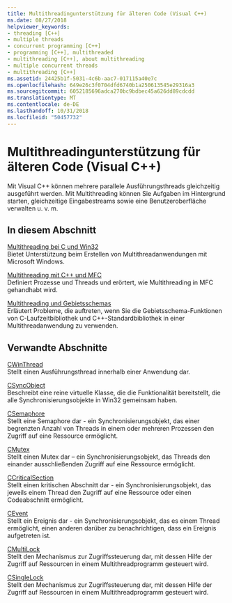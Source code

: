 ```yaml
---
title: Multithreadingunterstützung für älteren Code (Visual C++)
ms.date: 08/27/2018
helpviewer_keywords:
- threading [C++]
- multiple threads
- concurrent programming [C++]
- programming [C++], multithreaded
- multithreading [C++], about multithreading
- multiple concurrent threads
- multithreading [C++]
ms.assetid: 24425b1f-5031-4c6b-aac7-017115a40e7c
ms.openlocfilehash: 649e26c3f0704dfd6740b1a250613545e29316a3
ms.sourcegitcommit: 6052185696adca270bc9bdbec45a626dd89cdcdd
ms.translationtype: MT
ms.contentlocale: de-DE
ms.lasthandoff: 10/31/2018
ms.locfileid: "50457732"
---
```

# <a name="multithreading-support-for-older-code-visual-c"></a>Multithreadingunterstützung für älteren Code (Visual C++)

Mit Visual C++ können mehrere parallele Ausführungsthreads gleichzeitig ausgeführt werden. Mit Multithreading können Sie Aufgaben im Hintergrund starten, gleichzeitige Eingabestreams sowie eine Benutzeroberfläche verwalten u. v. m.

## <a name="in-this-section"></a>In diesem Abschnitt

[Multithreading bei C und Win32](multithreading-with-c-and-win32.md)<br/>
Bietet Unterstützung beim Erstellen von Multithreadanwendungen mit Microsoft Windows.

[Multithreading mit C++ und MFC](multithreading-with-cpp-and-mfc.md)<br/>
Definiert Prozesse und Threads und erörtert, wie Multithreading in MFC gehandhabt wird.

[Multithreading und Gebietsschemas](multithreading-and-locales.md)<br/>
Erläutert Probleme, die auftreten, wenn Sie die Gebietsschema-Funktionen von C-Laufzeitbibliothek und C++-Standardbibliothek in einer Multithreadanwendung zu verwenden.

## <a name="related-sections"></a>Verwandte Abschnitte

[CWinThread](../mfc/reference/cwinthread-class.md)<br/>
Stellt einen Ausführungsthread innerhalb einer Anwendung dar.

[CSyncObject](../mfc/reference/csyncobject-class.md)<br/>
Beschreibt eine reine virtuelle Klasse, die die Funktionalität bereitstellt, die alle Synchronisierungsobjekte in Win32 gemeinsam haben.

[CSemaphore](../mfc/reference/csemaphore-class.md)<br/>
Stellt eine Semaphore dar - ein Synchronisierungsobjekt, das einer begrenzten Anzahl von Threads in einem oder mehreren Prozessen den Zugriff auf eine Ressource ermöglicht.

[CMutex](../mfc/reference/cmutex-class.md)<br/>
Stellt einen Mutex dar – ein Synchronisierungsobjekt, das Threads den einander ausschließenden Zugriff auf eine Ressource ermöglicht.

[CCriticalSection](../mfc/reference/ccriticalsection-class.md)<br/>
Stellt einen kritischen Abschnitt dar - ein Synchronisierungsobjekt, das jeweils einem Thread den Zugriff auf eine Ressource oder einen Codeabschnitt ermöglicht.

[CEvent](../mfc/reference/cevent-class.md)<br/>
Stellt ein Ereignis dar - ein Synchronisierungsobjekt, das es einem Thread ermöglicht, einen anderen darüber zu benachrichtigen, dass ein Ereignis aufgetreten ist.

[CMultiLock](../mfc/reference/cmultilock-class.md)<br/>
Stellt den Mechanismus zur Zugriffssteuerung dar, mit dessen Hilfe der Zugriff auf Ressourcen in einem Multithreadprogramm gesteuert wird.

[CSingleLock](../mfc/reference/csinglelock-class.md)<br/>
Stellt den Mechanismus zur Zugriffssteuerung dar, mit dessen Hilfe der Zugriff auf Ressourcen in einem Multithreadprogramm gesteuert wird.